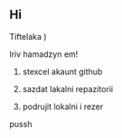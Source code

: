 ## Hi 

Tiftelaka )

lriv hamadzyn em!


1. stexcel akaunt github

2. sazdat lakalni repazitorii

3. podrujit lokalni i rezer

pussh